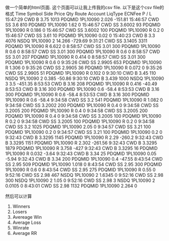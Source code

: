 做一个简单的html页面. 这个页面可以让我上传我的csv file. 以下是这个csv file的格式
Time	Symbol	Side	Price	Qty	Route	Account	LiqType	ECNFee	P / L
15:47:29	CWD	B	3.75	1013	PDQMID	1PL10090	 	2.026	-151.81
15:46:57	CWD	SS	3.6	810	PDQMID	1PL10090	 	1.62	0
15:46:57	CWD	SS	3.6002	93	PDQMID	1PL10090	R	0.186	0
15:46:57	CWD	SS	3.6002	100	PDQMID	1PL10090	R	0.2	0
15:46:57	CWD	SS	3.61	10	PDQMID	1PL10090	 	0.02	0
15:40:23	CWD	B	3.3	4076	NSDQ	1PL10090	2	14.266	-729.69
9:31:21	CWD	SS	3.1405	3311	PDQMID	1PL10090	R	6.622	0
8:58:57	CWD	SS	3.01	300	PDQMID	1PL10090	R	0.6	0
8:58:57	CWD	SS	3.01	300	PDQMID	1PL10090	R	0.6	0
8:58:57	CWD	SS	3.01	207	PDQMID	1PL10090	R	0.414	0
8:58:57	CWD	SS	3.01	300	PDQMID	1PL10090	R	0.6	0
9:35:26	CWD	SS	2.9905	653	PDQMID	1PL10090	R	1.306	0
9:35:26	CWD	SS	2.9905	36	PDQMID	1PL10090	R	0.072	0
9:35:26	CWD	SS	2.9905	51	PDQMID	1PL10090	R	0.102	0
9:30:10	CWD	B	3.45	110	NSDQ	1PL10090	2	0.385	-50.86
9:30:10	CWD	B	3.439	1000	NSDQ	1PL10090	3	3.5	-451.35
8:53:53	CWD	B	3.16	208	PDQMID	1PL10090	R	0.416	-40.49
8:53:53	CWD	B	3.16	300	PDQMID	1PL10090	 	0.6	-58.4
8:53:53	CWD	B	3.16	300	PDQMID	1PL10090	R	0.6	-58.4
8:53:53	CWD	B	3.16	300	PDQMID	1PL10090	R	0.6	-58.4
9:34:58	CWD	SS	3.2	541	PDQMID	1PL10090	R	1.082	0
9:34:58	CWD	SS	3.2002	200	PDQMID	1PL10090	R	0.4	0
9:34:58	CWD	SS	3.2005	200	PDQMID	1PL10090	R	0.4	0
9:34:58	CWD	SS	3.2005	200	PDQMID	1PL10090	R	0.4	0
9:34:58	CWD	SS	3.2005	100	PDQMID	1PL10090	R	0.2	0
9:34:58	CWD	SS	3.2005	100	PDQMID	1PL10090	R	0.2	0
9:34:58	CWD	SS	3.2	1025	PDQMID	1PL10090	 	2.05	0
9:34:57	CWD	SS	3.21	100	PDQMID	1PL10090	 	0.2	0
9:34:57	CWD	SS	3.21	100	PDQMID	1PL10090	 	0.2	0
9:32:43	CWD	B	3.3295	1145	PDQMID	1PL10090	R	2.29	-260.2
9:32:43	CWD	B	3.3295	1151	PDQMID	1PL10090	R	2.302	-261.56
9:32:43	CWD	B	3.3295	1879	PDQMID	1PL10090	R	3.758	-427
9:32:43	CWD	B	3.3295	16	PDQMID	1PL10090	R	0.032	-3.64
9:32:43	CWD	B	3.34	25	PDQMID	1PL10090	 	0.05	-5.94
9:32:43	CWD	B	3.34	200	PDQMID	1PL10090	 	0.4	-47.55
8:43:54	CWD	SS	2.95	509	PDQMID	1PL10090	 	1.018	0
8:43:54	CWD	SS	2.95	300	PDQMID	1PL10090	R	0.6	0
8:43:54	CWD	SS	2.95	275	PDQMID	1PL10090	R	0.55	0
9:52:16	CWD	SS	2.98	467	NSDQ	1PL10090	2	1.6345	0
9:52:16	CWD	SS	2.98	300	NSDQ	1PL10090	2	1.05	0
9:52:16	CWD	SS	2.98	3	NSDQ	1PL10090	2	0.0105	0
8:43:01	CWD	SS	2.98	1132	PDQMID	1PL10090	 	2.264	0


然后可以计算 
1. Winners
2. Losers
3. Avereage Win
4. Average Loss
5. Winrate
6. Average RR